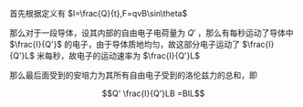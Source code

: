 首先根据定义有 $I=\frac{Q}{t},F=qvB\sin\theta$

那么对于一段导体，设其内部的自由电子电荷量为 $Q'$ ，那么有每秒运动了导体中 $\frac{I}{Q'}$ 的电子，由于导体质地均匀，故这部分电子运动了 $\frac{I}{Q'}L$ 米每秒，故电子的运动速率为 $\frac{I}{Q'}L$

那么最后面受到的安培力为其所有自由电子受到的洛伦兹力的总和，即

$$Q' \frac{I}{Q'}LB =BIL$$
